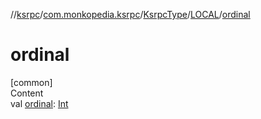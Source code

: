 //[ksrpc](../../../index.md)/[com.monkopedia.ksrpc](../../index.md)/[KsrpcType](../index.md)/[LOCAL](index.md)/[ordinal](ordinal.md)



# ordinal  
[common]  
Content  
val [ordinal](ordinal.md): [Int](https://kotlinlang.org/api/latest/jvm/stdlib/kotlin/-int/index.html)  



